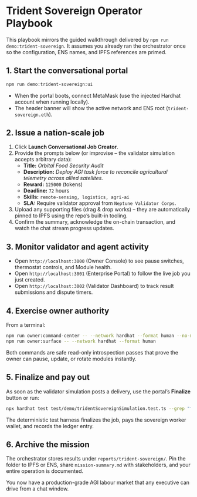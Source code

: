 # Trident Sovereign Operator Playbook

This playbook mirrors the guided walkthrough delivered by `npm run demo:trident-sovereign`. It assumes you already ran the orchestrator once so the configuration, ENS names, and IPFS references are primed.

## 1. Start the conversational portal

```bash
npm run demo:trident-sovereign:ui
```

- When the portal boots, connect MetaMask (use the injected Hardhat account when running locally).
- The header banner will show the active network and ENS root (`trident-sovereign.eth`).

## 2. Issue a nation-scale job

1. Click **Launch Conversational Job Creator**.
2. Provide the prompts below (or improvise – the validator simulation accepts arbitrary data):
   - **Title:** _Orbital Food Security Audit_
   - **Description:** _Deploy AGI task force to reconcile agricultural telemetry across allied satellites._
   - **Reward:** `125000` (tokens)
   - **Deadline:** `72` hours
   - **Skills:** `remote-sensing, logistics, agri-ai`
   - **SLA:** Require validator approval from `Neptune Validator Corps`.
3. Upload any supporting files (drag & drop works) – they are automatically pinned to IPFS using the repo’s built-in tooling.
4. Confirm the summary, acknowledge the on-chain transaction, and watch the chat stream progress updates.

## 3. Monitor validator and agent activity

- Open `http://localhost:3000` (Owner Console) to see pause switches, thermostat controls, and Module health.
- Open `http://localhost:3001` (Enterprise Portal) to follow the live job you just created.
- Open `http://localhost:3002` (Validator Dashboard) to track result submissions and dispute timers.

## 4. Exercise owner authority

From a terminal:

```bash
npm run owner:command-center -- --network hardhat --format human --no-mermaid
npm run owner:surface -- --network hardhat --format human
```

Both commands are safe read-only introspection passes that prove the owner can pause, update, or rotate modules instantly.

## 5. Finalize and pay out

As soon as the validator simulation posts a delivery, use the portal’s **Finalize** button or run:

```bash
npx hardhat test test/demo/tridentSovereignSimulation.test.ts --grep "finalizes"
```

The deterministic test harness finalizes the job, pays the sovereign worker wallet, and records the ledger entry.

## 6. Archive the mission

The orchestrator stores results under `reports/trident-sovereign/`. Pin the folder to IPFS or ENS, share `mission-summary.md` with stakeholders, and your entire operation is documented.

You now have a production-grade AGI labour market that any executive can drive from a chat window.
